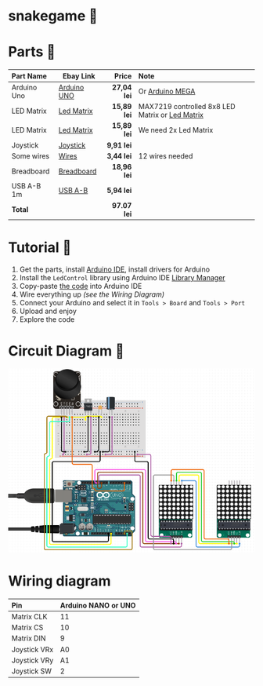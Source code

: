 # snakegame :snake:

# Parts :balloon:
Part Name            |       Ebay Link        |         Price | Note
:------------------- | ---------------------- | ------------: | :------------------------------------------------
Arduino Uno          | [Arduino UNO](https://ardushop.ro/ro/home/29-placa-de-dezvoltare-uno-r3.html?search_query=arduino+una&results=208) |  **27,04 lei** | Or [Arduino MEGA](https://ardushop.ro/ro/electronica/71-placa-de-dezvoltare-mega-2560-arduino-compatibil.html?search_query=arduino+mega&results=174)
LED Matrix           | [Led Matrix](https://ardushop.ro/ro/home/409-matrice-led-uri-8x8-circuit-de-control.html?search_query=matrice+leduri&results=33) |  **15,89 lei** | MAX7219 controlled 8x8 LED Matrix or [Led Matrix](https://ardushop.ro/ro/home/95-matrice-led-uri-8x8-circuit-de-control.html?search_query=matrice+leduri&results=33)
LED Matrix           | [Led Matrix](https://ardushop.ro/ro/home/409-matrice-led-uri-8x8-circuit-de-control.html?search_query=matrice+leduri&results=33) |  **15,89 lei** | We need 2x Led Matrix
Joystick             | [Joystick](https://ardushop.ro/ro/electronica/127-modul-joystick.html?search_query=Joystick&results=3) |  **9,91 lei** | 
Some wires           | [Wires](https://ardushop.ro/ro/electronica/291-10-x-fire-dupont-mama-tata-20cm.html) |  **3,44 lei** | 12 wires needed
Breadboard           | [Breadboard](https://ardushop.ro/ro/electronica/33-breadboard-830.html?search_query=breadboard&results=15) |  **18,96 lei** | 
USB A-B 1m           | [USB A-B](https://ardushop.ro/ro/electronica/73-cablu-usb-a-b-18m-arduino-mega-uno-imprimanta.html) |  **5,94 lei** | 
**Total**            |                        | **97.07‬ lei** | 

# Tutorial :loudspeaker:
1. Get the parts, install [Arduino IDE](https://www.arduino.cc/en/Main/Software), install drivers for Arduino
2. Install the `LedControl` library using Arduino IDE [Library Manager](https://www.arduino.cc/en/Guide/Libraries#toc2)
3. Copy-paste [the code](https://github.com/moldovanpaul75/snakegame) into Arduino IDE
4. Wire everything up _(see the Wiring Diagram)_
5. Connect your Arduino and select it in `Tools > Board` and `Tools > Port`
6. Upload and enjoy
7. Explore the code

# Circuit Diagram :tada:
![Image of Circuit Diagram](Screenshot_2.png)

# Wiring diagram
Pin           | Arduino NANO or UNO
:------------ | :------------------
Matrix CLK    | 11
Matrix CS     | 10
Matrix DIN    | 9
Joystick VRx    | A0
Joystick VRy    | A1
Joystick SW    | 2
